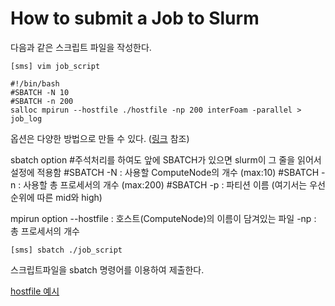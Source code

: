 # How to submit a Job to Slurm

다음과 같은 스크립트 파일을 작성한다.
```[링크] : https://slurm.schedmd.com/sbatch.html "Slurm B
[sms] vim job_script

#!/bin/bash
#SBATCH -N 10
#SBATCH -n 200
salloc mpirun --hostfile ./hostfile -np 200 interFoam -parallel > job_log
```
옵션은 다양한 방법으로 만들 수 있다. ([링크] 참조)

sbatch option
#주석처리를 하여도 앞에 SBATCH가 있으면 slurm이 그 줄을 읽어서 설정에 적용함
#SBATCH -N : 사용할 ComputeNode의 개수 (max:10)
#SBATCH -n : 사용할 총 프로세서의 개수 (max:200)
#SBATCH -p : 파티션 이름 (여기서는 우선순위에 따른 mid와 high)

mpirun option
--hostfile : 호스트(ComputeNode)의 이름이 담겨있는 파일
-np : 총 프로세서의 개수


```
[sms] sbatch ./job_script
```
스크립트파일을 sbatch 명령어를 이용하여 제출한다.


[hostfile 예시](./hostfile)  

[링크]: https://slurm.schedmd.com/sbatch.html "Slurm Batch"


